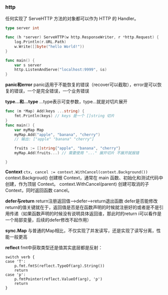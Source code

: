 ### http
任何实现了 ServeHTTP 方法的对象都可以作为 HTTP 的 Handler。
```Go
type server int

func (h *server) ServeHTTP(w http.ResponseWriter, r *http.Request) {
	log.Println(r.URL.Path)
	w.Write([]byte("hello World!"))
}

func main() {
	var s server
	http.ListenAndServe("localhost:9999", &s)
}
```

**panic和error**
panic适用于不能恢复的错误（recover可以截取），error是可以恢复的错误，一个是完全错误，一个业务错误

**type...和...type**
...type表示可变参数，type...就是对切片展开
```Go
func (m *Map) Add(keys ...string) {
	fmt.Println(keys) // keys 是一个 []string 切片
}
func main() {
	var myMap Map
	myMap.Add("apple", "banana", "cherry")
	// 输出: ["apple" "banana" "cherry"]

    fruits := []string{"apple", "banana", "cherry"}
    myMap.Add(fruits...) // 需要使用 "..." 展开切片 不展开就报错

}
```
**Context**
`ctx, cancel := context.WithCancel(context.Background())`
context.Backgroud() 创建根 Context，通常在 main 函数、初始化和测试代码中创建，作为顶层 Context。
context.WithCancel(parent) 创建可取消的子 Context，同时返回函数 cancel。


**defer与return**
return注册返回值-->defer-->return退出函数
defer是否能修改return的值关键就在于，返回值是否是在函数声明的时候就注册好的或者是不是引用传递（如果函数声明的时候没有说明具体返回谁，那此时的return i可以看作是一个局部变量，后续的defer修改不起作用）

**sync.Map**
与普通的Map相比，不仅实现了并发读写，还是实现了读写分离，性能一般更高

**reflect**
fmt中获取类型还是值其实底层都是反射：
```Golang
switch verb {
case 'T':
	p.fmt.fmtS(reflect.TypeOf(arg).String())
	return
case 'p':
	p.fmtPointer(reflect.ValueOf(arg), 'p')
	return
}
```
